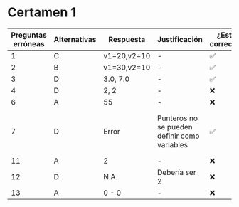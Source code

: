 # Certamen 1

| Preguntas erróneas | Alternativas | Respuesta | Justificación | ¿Está correcta? | Respuesta Correcta |
|--------------------|--------------|-----------|---------------|-----------------|--------------------|
| 1 | C | v1=20,v2=10 | - |✅| - |
| 2 | B | v1=30,v2=10 | - |✅| - |
| 3 | D | 3.0, 7.0 | - |✅| - |
| 4 | D | 2, 2 | - |❌| 4, 2 |
| 6 | A | 55 | - |❌| 20 |
| 7 | D | Error | Punteros no se pueden definir como variables |✅| zsh: segmentation fault (core dumped)  ./output/7 |
| 11 | A | 2 | - |❌| 16 |
| 12 | D | N.A. | Debería ser 2 |❌| 16 |
| 13 | A | 0 - 0 | - |❌| 5 - 5 |
